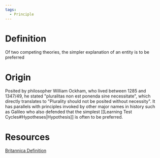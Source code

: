 ```yaml
---
tags:
  - Principle
---
```

# Definition
Of two competing theories, the simpler explanation of an entity is to be preferred
# Origin
Posited by philosopher William Ockham, who lived between 1285 and 1347/49, he stated "pluralitas non est ponenda sine necessitate", which directly translates to "Plurality should not be posited without necessity". It has parallels with principles invoked by other major names in history such as Galileo who also defended that the simplest [[Learning Test Cycles#Hypotheses|Hypothesis]] is often to be preferred.
# Resources
[Britannica Definition](https://www.britannica.com/topic/Occams-razor)